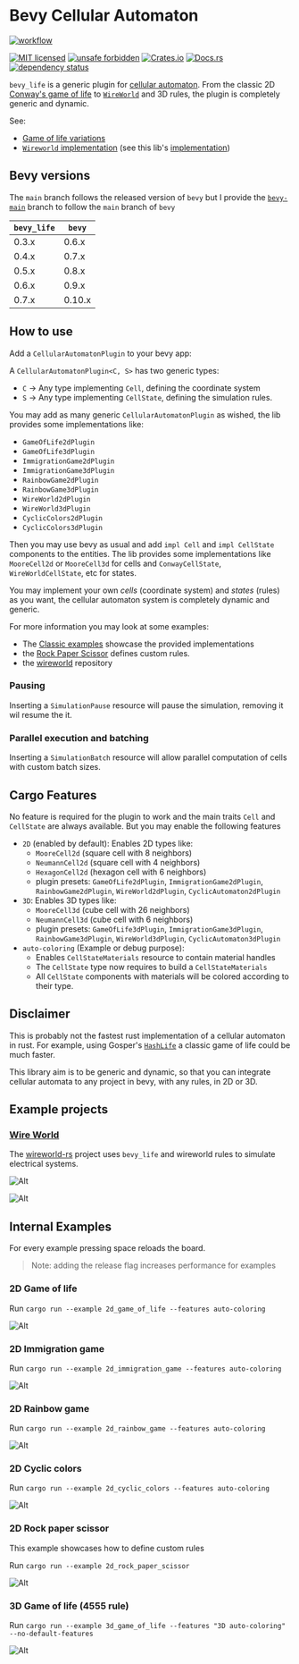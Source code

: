  # Bevy Cellular Automaton

 [![workflow](https://github.com/ManevilleF/bevy_life/actions/workflows/rust.yml/badge.svg)](https://github.com/ManevilleF/bevy_life/actions/workflows/rust.yml)

 [![MIT licensed](https://img.shields.io/badge/license-MIT-blue.svg)](./LICENSE)
 [![unsafe forbidden](https://img.shields.io/badge/unsafe-forbidden-success.svg)](https://github.com/rust-secure-code/safety-dance/)
 [![Crates.io](https://img.shields.io/crates/v/bevy_life.svg)](https://crates.io/crates/bevy_life)
 [![Docs.rs](https://docs.rs/bevy_life/badge.svg)](https://docs.rs/bevy_life)
 [![dependency status](https://deps.rs/crate/bevy_life/0.6.0/status.svg)](https://deps.rs/crate/bevy_life)

<!-- cargo-sync-readme start -->

 `bevy_life` is a generic plugin for [cellular automaton](https://en.wikipedia.org/wiki/Cellular_automaton).
 From the classic 2D [Conway's game of life](https://en.wikipedia.org/wiki/Conway%27s_Game_of_Life) to [`WireWorld`](https://en.wikipedia.org/wiki/Wireworld) and 3D rules, the plugin is completely generic and dynamic.

 See:
  - [Game of life variations](https://cs.stanford.edu/people/eroberts/courses/soco/projects/2008-09/modeling-natural-systems/gameOfLife2.html)
  - [`Wireworld` implementation](https://www.quinapalus.com/wi-index.html) (see this lib's [implementation](https://github.com/ManevilleF/wireworld-rs))
  
 ## Bevy versions

 The `main` branch follows the released version of `bevy` but I provide the [`bevy-main`](https://github.com/ManevilleF/bevy_life/tree/feat/bevy-main) branch
 to follow the `main` branch of `bevy`

 | `bevy_life`   | `bevy`    |
 |---------------|-----------|
 | 0.3.x         | 0.6.x     |
 | 0.4.x         | 0.7.x     |
 | 0.5.x         | 0.8.x     |
 | 0.6.x         | 0.9.x     |
 | 0.7.x         | 0.10.x     |

 ## How to use

 Add a `CellularAutomatonPlugin` to your bevy app:

 A `CellularAutomatonPlugin<C, S>` has two generic types:
 - `C` -> Any type implementing `Cell`, defining the coordinate system
 - `S` -> Any type implementing `CellState`, defining the simulation rules.

 You may add as many generic `CellularAutomatonPlugin` as wished, the lib provides some implementations like:
 - `GameOfLife2dPlugin`
 - `GameOfLife3dPlugin`
 - `ImmigrationGame2dPlugin`
 - `ImmigrationGame3dPlugin`
 - `RainbowGame2dPlugin`
 - `RainbowGame3dPlugin`
 - `WireWorld2dPlugin`
 - `WireWorld3dPlugin`
 - `CyclicColors2dPlugin`
 - `CyclicColors3dPlugin`

 Then you may use bevy as usual and add `impl Cell` and `impl CellState`  components to the entities.
 The lib provides some implementations like `MooreCell2d` or `MooreCell3d` for cells and `ConwayCellState`, `WireWorldCellState`, etc for states.

 You may implement your own *cells* (coordinate system) and *states* (rules) as you want, the cellular automaton system is completely dynamic and generic.

 For more information you may look at some examples:
- The [Classic examples](./examples) showcase the provided implementations
- the [Rock Paper Scissor](./examples/2d_rock_paper_scissor.rs) defines custom rules.
- the [wireworld](https://github.com/ManevilleF/wireworld-rs) repository

 ### Pausing

 Inserting a `SimulationPause` resource will pause the simulation, removing it wil resume the it.

 ### Parallel execution and batching

 Inserting a `SimulationBatch` resource will allow parallel computation of cells with custom batch sizes.

 ## Cargo Features

 No feature is required for the plugin to work and the main traits `Cell` and `CellState` are always available.
 But you may enable the following features

 - `2D` (enabled by default): Enables 2D types like:
   - `MooreCell2d` (square cell with 8 neighbors)
   - `NeumannCell2d` (square cell with 4 neighbors)
   - `HexagonCell2d` (hexagon cell with 6 neighbors)
   - plugin presets: `GameOfLife2dPlugin`, `ImmigrationGame2dPlugin`, `RainbowGame2dPlugin`, `WireWorld2dPlugin`, `CyclicAutomaton2dPlugin`
 - `3D`: Enables 3D types like:
   - `MooreCell3d` (cube cell with 26 neighbors)
   - `NeumannCell3d` (cube cell with 6 neighbors)
   - plugin presets: `GameOfLife3dPlugin`, `ImmigrationGame3dPlugin`, `RainbowGame3dPlugin`, `WireWorld3dPlugin`, `CyclicAutomaton3dPlugin`
 - `auto-coloring` (Example or debug purpose):
   - Enables `CellStateMaterials` resource to contain material handles
   - The `CellState` type now requires to build a `CellStateMaterials`
   - All `CellState` components with materials will be colored according to their type.

 ## Disclaimer

 This is probably not the fastest rust implementation of a cellular automaton in rust.
 For example, using Gosper's [`HashLife`](https://www.drdobbs.com/jvm/an-algorithm-for-compressing-space-and-t/184406478) a classic game of life could be much faster.

 This library aim is to be generic and dynamic, so that you can integrate cellular automata to any project in bevy, with any rules, in 2D or 3D.


<!-- cargo-sync-readme end -->

## Example projects

### [Wire World][wireworld]

The [wireworld-rs][wireworld] project uses `bevy_life` and wireworld rules to simulate electrical systems.

![Alt](./docs/2d_wireworld_demo.gif "wireworld demo gif")

![Alt](./docs/2d_wireworld_flip_flop_demo.gif "wireworld flip flop gate gif")

## Internal Examples

For every example pressing space reloads the board.

> Note: adding the release flag increases performance for examples

### 2D Game of life

Run `cargo run --example 2d_game_of_life --features auto-coloring`

![Alt](./docs/2d_classic_demo.gif "classic demo gif")

### 2D Immigration game

Run `cargo run --example 2d_immigration_game --features auto-coloring`

![Alt](./docs/2d_immigration_demo.gif "immigration demo gif")

### 2D Rainbow game

Run `cargo run --example 2d_rainbow_game --features auto-coloring`

![Alt](./docs/2d_rainbow_demo.gif "rainbow demo gif")

### 2D Cyclic colors

Run `cargo run --example 2d_cyclic_colors --features auto-coloring`

![Alt](./docs/2d_cyclic_demo.gif "cyclic demo gif")

### 2D Rock paper scissor

This example showcases how to define custom rules

Run `cargo run --example 2d_rock_paper_scissor`

![Alt](./docs/2d_rock_paper_scissor_demo.gif "rock paper scissor demo gif")

### 3D Game of life (4555 rule)

Run `cargo run --example 3d_game_of_life --features "3D auto-coloring" --no-default-features`

![Alt](./docs/3d_classic_demo.gif "3D classic demo gif")

[wireworld]: https://github.com/ManevilleF/wireworld-rs "Wire world project"
